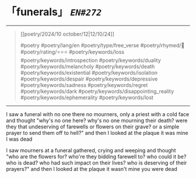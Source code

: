 # 「funerals」 *`EN#272`*

---

> [[poetry/2024/10 october/12|12/10/24]]
> 
> #poetry 
> #poetry/lang/en 
> #poetry/type/free_verse 
> #poetry/rhymed/🔴 
> #poetry/rating/⭐⭐⭐ 
> #poetry/keywords/loss #poetry/keywords/introspection #poetry/keywords/duality #poetry/keywords/melancholy #poetry/keywords/death #poetry/keywords/existential #poetry/keywords/isolation #poetry/keywords/despair #poetry/keywords/depressive #poetry/keywords/sadness #poetry/keywords/regret #poetry/keywords/dark #poetry/keywords/disappointing_reality #poetry/keywords/ephemerality #poetry/keywords/lost 

---

I saw a funeral with no one there
no mourners, only a priest with a cold face
and thought "why's no one here?
why's no one mourning their death?
were they that undeserving of farewells
or flowers on their grave?
or a simple prayer to send them off to hell?"
and then I looked at the plaque
it was mine
I was dead

I saw mourners at a funeral
gathered, crying and weeping
and thought "who are the flowers for?
who're they bidding farewell to?
who could it be? who is dead?
who had such impact on their lives?
who is deserving of their prayers?"
and then I looked at the plaque
it wasn't mine
you were dead